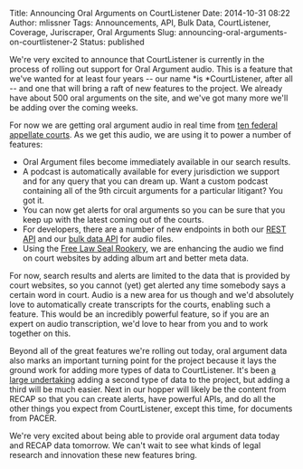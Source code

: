 Title: Announcing Oral Arguments on CourtListener
Date: 2014-10-31 08:22
Author: mlissner
Tags: Announcements, API, Bulk Data, CourtListener, Coverage, Juriscraper, Oral Arguments
Slug: announcing-oral-arguments-on-courtlistener-2
Status: published

We're very excited to announce that CourtListener is currently in the
process of rolling out support for Oral Argument audio. This is a
feature that we've wanted for at least four years -- our
name *is *CourtListener, after all -- and one that will bring a raft
of new features to the project. We already have about 500 oral arguments
on the site, and we've got many more we'll be adding over the coming
weeks.

For now we are getting oral argument audio in real time from [ten
federal appellate
courts](https://www.courtlistener.com/coverage/#scraped-jurisdictions).
As we get this audio, we are using it to power a number of features:

-   Oral Argument files become immediately available in our search
    results.
-   A podcast is automatically available for every jurisdiction we
    support and for any query that you can dream up. Want a custom
    podcast containing all of the 9th circuit arguments for a particular
    litigant? You got it.
-   You can now get alerts for oral arguments so you can be sure that
    you keep up with the latest coming out of the courts.
-   For developers, there are a number of new endpoints in both our
    [REST API](https://www.courtlistener.com/api/rest-info/) and our
    [bulk data API](https://www.courtlistener.com/api/bulk-info/) for
    audio files.
-   Using the [Free Law Seal
    Rookery](https://github.com/freelawproject/seal-rookery), we are
    enhancing the audio we find on court websites by adding album art
    and better meta data.

For now, search results and alerts are limited to the data that is
provided by court websites, so you cannot (yet) get alerted any time
somebody says a certain word in court. Audio is a new area for us though
and we'd absolutely love to automatically create transcripts for the
courts, enabling such a feature. This would be an incredibly powerful
feature, so if you are an expert on audio transcription, we'd love to
hear from you and to work together on this.

Beyond all of the great features we're rolling out today, oral argument
data also marks an important turning point for the project because it
lays the ground work for adding more types of data to CourtListener.
It's been [a large
undertaking](https://github.com/freelawproject/courtlistener/compare/f5a5cadb5f24372dd2d1f674f892d3a3cd7110fe...master)
adding a second type of data to the project, but adding a third will be
much easier. Next in our hopper will likely be the content from RECAP so
that you can create alerts, have powerful APIs, and do all the other
things you expect from CourtListener, except this time, for documents
from PACER.

We're very excited about being able to provide oral argument data today
and RECAP data tomorrow. We can't wait to see what kinds of legal
research and innovation these new features bring.

